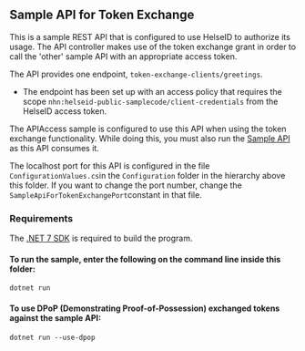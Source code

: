 ## Sample API for Token Exchange

This is a sample REST API that is configured to use HelseID to authorize its usage. The API controller makes use of the token exchange grant in order to call the 'other' sample API with an appropriate access token.

The API provides one endpoint, `token-exchange-clients/greetings`. 

* The endpoint has been set up with an access policy that requires the scope `nhn:helseid-public-samplecode/client-credentials` from the HelseID access token. 

The APIAccess sample is configured to use this API when using the token exchange functionality. While doing this, you must also run the [Sample API](../SampleApi/README.md) as this API consumes it.

The localhost port for this API is configured in the file `ConfigurationValues.cs`in the `Configuration` folder in the hierarchy above this folder. If you want to change the port number, change the `SampleApiForTokenExchangePort`constant in that file.

### Requirements

The [.NET 7 SDK](https://dotnet.microsoft.com/en-us/download/dotnet/7.0) is required to build the program.

#### To run the sample, enter the following on the command line inside this folder:
```
dotnet run
```

#### To use DPoP (Demonstrating Proof-of-Possession) exchanged tokens against the sample API:
```
dotnet run --use-dpop
```
